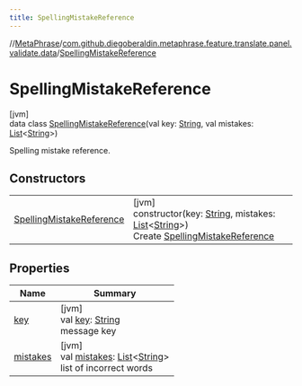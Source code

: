 ```yaml
---
title: SpellingMistakeReference
---
```

//[MetaPhrase](../../../index.html)/[com.github.diegoberaldin.metaphrase.feature.translate.panel.validate.data](../index.html)/[SpellingMistakeReference](index.html)



# SpellingMistakeReference



[jvm]\
data class [SpellingMistakeReference](index.html)(val key: [String](https://kotlinlang.org/api/latest/jvm/stdlib/kotlin/-string/index.html), val mistakes: [List](https://kotlinlang.org/api/latest/jvm/stdlib/kotlin.collections/-list/index.html)&lt;[String](https://kotlinlang.org/api/latest/jvm/stdlib/kotlin/-string/index.html)&gt;)

Spelling mistake reference.



## Constructors


| | |
|---|---|
| [SpellingMistakeReference](-spelling-mistake-reference.html) | [jvm]<br>constructor(key: [String](https://kotlinlang.org/api/latest/jvm/stdlib/kotlin/-string/index.html), mistakes: [List](https://kotlinlang.org/api/latest/jvm/stdlib/kotlin.collections/-list/index.html)&lt;[String](https://kotlinlang.org/api/latest/jvm/stdlib/kotlin/-string/index.html)&gt;)<br>Create [SpellingMistakeReference](index.html) |


## Properties


| Name | Summary |
|---|---|
| [key](key.html) | [jvm]<br>val [key](key.html): [String](https://kotlinlang.org/api/latest/jvm/stdlib/kotlin/-string/index.html)<br>message key |
| [mistakes](mistakes.html) | [jvm]<br>val [mistakes](mistakes.html): [List](https://kotlinlang.org/api/latest/jvm/stdlib/kotlin.collections/-list/index.html)&lt;[String](https://kotlinlang.org/api/latest/jvm/stdlib/kotlin/-string/index.html)&gt;<br>list of incorrect words |

